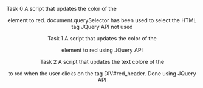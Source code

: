 Task 0
A script that updates the color of the <header> element to red.
document.querySelector has been used to select the HTML tag
JQuery API not used

Task 1
A script that updates the color of the <header> element to red using  JQuery API

Task 2
A script that updates the text colore of the <header> to red when the user clicks on the tag  DIV#red_header. Done using JQuery API

